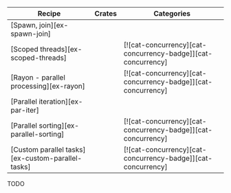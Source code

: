 | Recipe | Crates | Categories |
|--------|--------|------------|
| [Spawn, join][ex-spawn-join] |  |  |
| [Scoped threads][ex-scoped-threads] |  | [![cat-concurrency][cat-concurrency-badge]][cat-concurrency] |
| [Rayon - parallel processing][ex-rayon] |  | [![cat-concurrency][cat-concurrency-badge]][cat-concurrency] |
| [Parallel iteration][ex-par-iter] |  |  |
| [Parallel sorting][ex-parallel-sorting] |  | [![cat-concurrency][cat-concurrency-badge]][cat-concurrency] |
| [Custom parallel tasks][ex-custom-parallel-tasks] |  | [![cat-concurrency][cat-concurrency-badge]][cat-concurrency] |

<div class="hidden">
TODO
</div>
